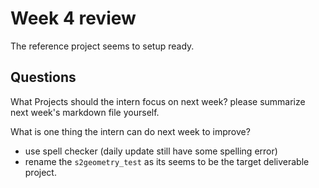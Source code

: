# Week 4 review

The reference project seems to setup ready. 

## Questions
What Projects should the intern focus on next week?
please summarize next week's markdown file yourself.

What is one thing the intern can do next week to improve?
- use spell checker (daily update still have some spelling error)
- rename the `s2geometry_test` as its seems to be the target deliverable project. 